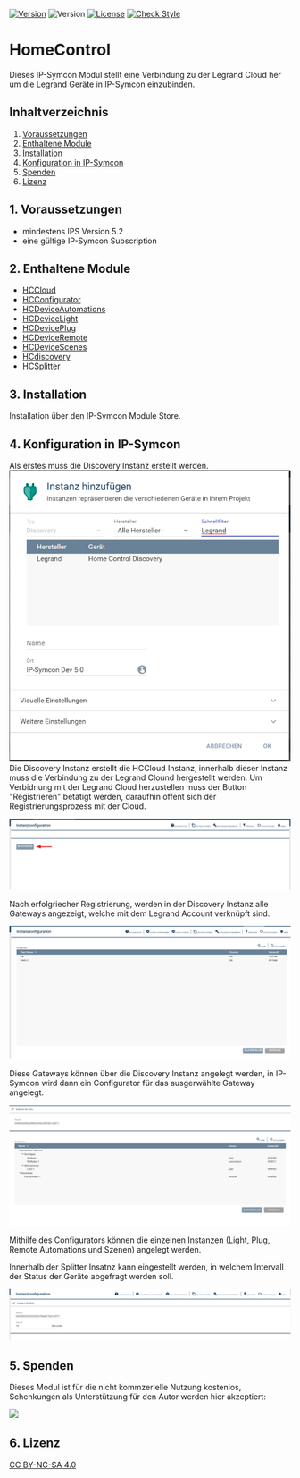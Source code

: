 [![Version](https://img.shields.io/badge/Symcon-PHPModul-red.svg)](https://www.symcon.de/service/dokumentation/entwicklerbereich/sdk-tools/sdk-php/)
![Version](https://img.shields.io/badge/Symcon%20Version-5.2%20%3E-blue.svg)
[![License](https://img.shields.io/badge/License-CC%20BY--NC--SA%204.0-green.svg)](https://creativecommons.org/licenses/by-nc-sa/4.0/)
[![Check Style](https://github.com/Schnittcher/HomeControl/workflows/Check%20Style/badge.svg)](https://github.com/Schnittcher/HomeControl/actions)

# HomeControl
   Dieses IP-Symcon Modul stellt eine Verbindung zu der Legrand Cloud her um die Legrand Geräte in IP-Symcon einzubinden.
 
   ## Inhaltverzeichnis
   1. [Voraussetzungen](#1-voraussetzungen)
   2. [Enthaltene Module](#2-enthaltene-module)
   3. [Installation](#3-installation)
   4. [Konfiguration in IP-Symcon](#4-konfiguration-in-ip-symcon)
   5. [Spenden](#5-spenden)
   6. [Lizenz](#6-lizenz)
   
## 1. Voraussetzungen

* mindestens IPS Version 5.2
* eine gültige IP-Symcon Subscription

## 2. Enthaltene Module

* [HCCloud](HCCloud/README.md)
* [HCConfigurator](HCConfigurator/README.md)
* [HCDeviceAutomations](HCDeviceAutomations/README.md)
* [HCDeviceLight](HCDeviceLight/README.md)
* [HCDevicePlug](HCDevicePlug/README.md)
* [HCDeviceRemote](HCDeviceRemote/README.md)
* [HCDeviceScenes](HCDeviceScenes/README.md)
* [HCdiscovery](HCdiscovery/README.md)
* [HCSplitter](HCSplitter/README.md)

## 3. Installation
Installation über den IP-Symcon Module Store.

## 4. Konfiguration in IP-Symcon
Als erstes muss die Discovery Instanz erstellt werden.
![Discovery Instanz erstellen](img/discovery-erstellen.png)
Die Discovery Instanz erstellt die HCCloud Instanz, innerhalb dieser Instanz muss die Verbindung zu der Legrand Clound hergestellt werden.
Um Verbidnung mit der Legrand Cloud herzustellen muss der Button "Registrieren" 
betätigt werden, daraufhin öffent sich der Registrierungsprozess mit der Cloud.

![Legrand Cloud registrieren](img/hccloud.png)

Nach erfolgriecher Registrierung, werden in der Discovery Instanz alle Gateways angezeigt, welche mit dem Legrand Account verknüpft sind.

![Discovery Instanz](img/discovery.png)

Diese Gateways können über die Discovery Instanz angelegt werden, in IP-Symcon wird dann ein Configurator für das ausgerwählte Gateway angelegt.

![Configurator Instanz](img/configurator.png)

Mithilfe des Configurators können die einzelnen Instanzen (Light, Plug, Remote Automations und Szenen) angelegt werden.

Innerhalb der Splitter Insatnz kann eingestellt werden, in welchem Intervall der Status der Geräte abgefragt werden soll.

![Splitter Instanz](img/splitter.png)

## 5. Spenden

Dieses Modul ist für die nicht kommzerielle Nutzung kostenlos, Schenkungen als Unterstützung für den Autor werden hier akzeptiert:    

<a href="https://www.paypal.com/cgi-bin/webscr?cmd=_s-xclick&hosted_button_id=EK4JRP87XLSHW" target="_blank"><img src="https://www.paypalobjects.com/de_DE/DE/i/btn/btn_donate_LG.gif" border="0" /></a>

## 6. Lizenz

[CC BY-NC-SA 4.0](https://creativecommons.org/licenses/by-nc-sa/4.0/)